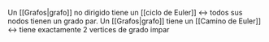 Un [[Grafos|grafo]] no dirigido tiene un [[ciclo de Euler]] <-> todos sus nodos tienen un grado par. Un [[Grafos|grafo]] tiene un [[Camino de Euler]] <-> tiene exactamente 2 vertices de grado impar
